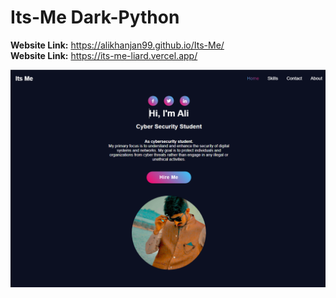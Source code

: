 # Its-Me Dark-Python

<b>Website Link:</b> https://alikhanjan99.github.io/Its-Me/<br>
<b>Website Link:</b> https://its-me-liard.vercel.app/

<img src="https://raw.githubusercontent.com/Alikhanjan99/Its-Me/main/project1.png">
